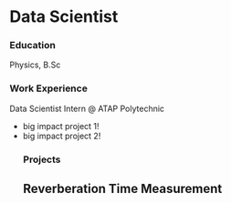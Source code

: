 # Data Scientist
  ### Education
  Physics, B.Sc
  ### Work Experience
  Data Scientist Intern @ ATAP Polytechnic
  - big impact project 1!
  - big impact project 2!
    ### Projects
    Reverberation Time Measurement
    -
